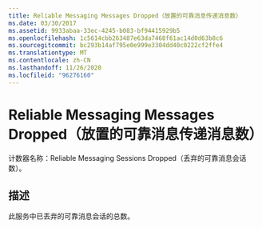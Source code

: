 ```yaml
---
title: Reliable Messaging Messages Dropped（放置的可靠消息传递消息数）
ms.date: 03/30/2017
ms.assetid: 9933abaa-33ec-4245-b083-bf94415929b5
ms.openlocfilehash: 1c5614cbb263487e63da7468f61ac14d0d63b8c6
ms.sourcegitcommit: bc293b14af795e0e999e3304dd40c0222cf2ffe4
ms.translationtype: MT
ms.contentlocale: zh-CN
ms.lasthandoff: 11/26/2020
ms.locfileid: "96276160"
---
```

# <a name="reliable-messaging-messages-dropped"></a>Reliable Messaging Messages Dropped（放置的可靠消息传递消息数）

计数器名称：Reliable Messaging Sessions Dropped（丢弃的可靠消息会话数）。  
  
## <a name="description"></a>描述  

 此服务中已丢弃的可靠消息会话的总数。
